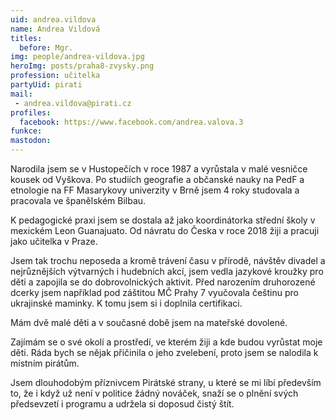 ```yaml
---
uid: andrea.vildova
name: Andrea Vildová
titles:
  before: Mgr.
img: people/andrea-vildova.jpg
heroImg: posts/praha8-zvysky.png
profession: učitelka
partyUid: pirati
mail:
 - andrea.vildova@pirati.cz
profiles:
  facebook: https://www.facebook.com/andrea.valova.3
funkce:
mastodon:
---
```

Narodila jsem se v Hustopečích v roce 1987 a vyrůstala v malé vesničce kousek od Vyškova. Po studiích geografie a občanské nauky na PedF a etnologie na FF Masarykovy univerzity v Brně jsem 4 roky studovala a pracovala ve španělském Bilbau.

K pedagogické praxi jsem se dostala až jako koordinátorka střední školy v mexickém Leon Guanajuato. Od návratu do Česka v roce 2018 žiji a pracuji jako učitelka v Praze.

Jsem tak trochu neposeda a kromě trávení času v přírodě, návštěv divadel a nejrůznějších výtvarných i hudebních akcí, jsem vedla jazykové kroužky pro děti a zapojila se do dobrovolnických aktivit. Před narozením druhorozené dcerky jsem například pod záštitou MČ Prahy 7 vyučovala češtinu pro ukrajinské maminky. K tomu jsem si i doplnila certifikaci.

Mám dvě malé děti a v současné době jsem na mateřské dovolené.

Zajímám se o své okolí a prostředí, ve kterém žiji a kde budou vyrůstat moje děti. Ráda bych se nějak přičinila o jeho zvelebení, proto jsem se nalodila k místním pirátům.

Jsem dlouhodobým příznivcem Pirátské strany, u které se mi líbí především to, že i když už není v politice žádný nováček, snaží se o plnění svých předsevzetí i programu a udržela si doposud čistý štít.
